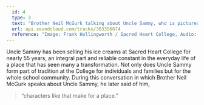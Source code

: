 ```yaml
---
  id: 4
  type: 3
  text: "Brother Neil McGurk talking about Uncle Sammy, who is pictured here talking with Brother Joseph in 2015."
  url: api.soundcloud.com/tracks/303356674 
  reference: "Image: Frank Hollingworth / Sacred Heart College, Audio: C Kamana"
---
```

Uncle Sammy has been selling his ice creams at Sacred Heart College for nearly 55 years, an integral part and reliable constant in the everyday life of a place that has seen many a transformation. Not only does Uncle Sammy form part of tradition at the College for individuals and families but for the whole school community. During this conversation in which Brother Neil McGurk speaks about Uncle Sammy, he later said of him, 
> “characters like that make for a place.”
